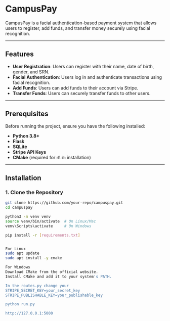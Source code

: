 # CampusPay

CampusPay is a facial authentication-based payment system that allows users to register, add funds, and transfer money securely using facial recognition.

---

## Features

- **User Registration**: Users can register with their name, date of birth, gender, and SRN.
- **Facial Authentication**: Users log in and authenticate transactions using facial recognition.
- **Add Funds**: Users can add funds to their account via Stripe.
- **Transfer Funds**: Users can securely transfer funds to other users.

---

## Prerequisites

Before running the project, ensure you have the following installed:

- **Python 3.8+**
- **Flask**
- **SQLite**
- **Stripe API Keys**
- **CMake** (required for `dlib` installation)

---

## Installation

### 1. Clone the Repository
```bash
git clone https://github.com/your-repo/campuspay.git
cd campuspay

python3 -m venv venv
source venv/bin/activate  # On Linux/Mac
venv\Scripts\activate     # On Windows

pip install -r [requirements.txt]


For Linux
sudo apt update
sudo apt install -y cmake

For Windows
Download CMake from the official website.
Install CMake and add it to your system's PATH.

In the routes.py change your
STRIPE_SECRET_KEY=your_secret_key
STRIPE_PUBLISHABLE_KEY=your_publishable_key

python run.py

http://127.0.0.1:5000